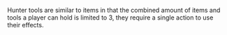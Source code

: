 Hunter tools are similar to items in that the combined amount of items and tools a player can hold is limited to 3, they require a single action to use their effects. 